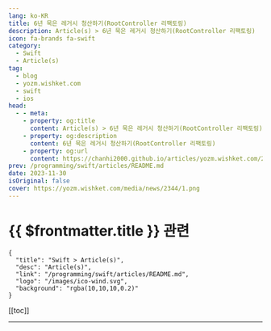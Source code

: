 ```yaml
---
lang: ko-KR
title: 6년 묵은 레거시 청산하기(RootController 리팩토링)
description: Article(s) > 6년 묵은 레거시 청산하기(RootController 리팩토링)
icon: fa-brands fa-swift
category: 
  - Swift
  - Article(s)
tag: 
  - blog
  - yozm.wishket.com
  - swift
  - ios
head:
  - - meta:
    - property: og:title
      content: Article(s) > 6년 묵은 레거시 청산하기(RootController 리팩토링)
    - property: og:description
      content: 6년 묵은 레거시 청산하기(RootController 리팩토링)
    - property: og:url
      content: https://chanhi2000.github.io/articles/yozm.wishket.com/2344.html
prev: /programming/swift/articles/README.md
date: 2023-11-30
isOriginal: false
cover: https://yozm.wishket.com/media/news/2344/1.png
---
```


# {{ $frontmatter.title }} 관련

```component VPCard
{
  "title": "Swift > Article(s)",
  "desc": "Article(s)",
  "link": "/programming/swift/articles/README.md",
  "logo": "/images/ico-wind.svg",
  "background": "rgba(10,10,10,0.2)"
}
```

[[toc]]

---

<SiteInfo
  name="6년 묵은 레거시 청산하기(RootController 리팩토링) | 요즘IT"
  desc="안녕하세요? 29CM iOS 엔지니어 박형석입니다. 팀의 성장과 서비스의 변화는 소프트웨어의 변경을 동반하고 때때로 레거시를 양산합니다. 손놓고 있었던 레거시는 어느새 여기저기 뿌리를 내리고 처음에 얕았던 녀석은 시간이 지날수록 깊고 단단해 집니다. 이번 글에서는 크고 난해한 레거시를 다루었던 팀의 사례를 소개하려고 합니다. 29CM iOS 팀에 있었던 레거시와 그 문제, 해소 과정 등을 공유드리며 안정적인 서비스를 만들어 가려는 팀의 노력에 대해 공유드리고자 합니다."
  url="https://yozm.wishket.com/magazine/detail/2344/"
  logo="https://yozm.wishket.com/static/renewal/img/global/gnb_yozmit.svg"
  preview="https://yozm.wishket.com/media/news/2344/1.png"/>

<!-- TODO: 작성 -->

